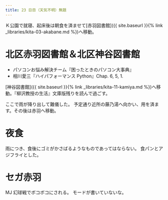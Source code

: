 ```yaml
---
title: 23 日目（天気不明）無題
---
```


Ｋ公園で就寝、起床後は朝食を済ませて[赤羽図書館]({{ site.baseurl }}{% link _libraries/kita-03-akabane.md %})へ移動。

# 北区赤羽図書館＆北区神谷図書館

* パソコンお悩み解決チーム『困ったときのパソコン大事典』
* 相川愛三『ハイパフォーマンス Python』Chap. 6, 5, 1.

[神谷図書館]({{ site.baseurl }}{% link _libraries/kita-11-kamiya.md %})へ移動。『柳沢教授の生活』文庫版残りを読んで過ごす。

ここで雨が降り出して難儀した。
予定通り近所の藤乃湯へ向かい、用を済ます。その後は赤羽へ移動。

# 夜食

雨につき、食後にゴミがかさばるようなものであってはならない。
食パンとアジフライとした。

# セガ赤羽

MJ 幻球戦でボコボコにされる。
モードが書いていないな。
